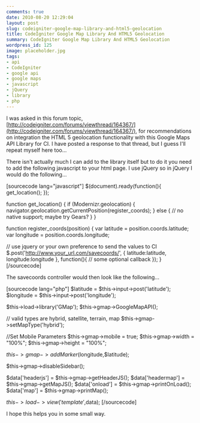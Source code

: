 ```yaml
---
comments: true
date: 2010-08-20 12:29:04
layout: post
slug: codeigniter-google-map-library-and-html5-geolocation
title: CodeIgniter Google Map Library And HTML5 Geolocation
summary: CodeIgniter Google Map Library And HTML5 Geolocation
wordpress_id: 125
image: placeholder.jpg
tags:
- api
- CodeIgniter
- google api
- google maps
- javascript
- jQuery
- library
- php
---
```


I was asked in this forum topic, [http://codeigniter.com/forums/viewthread/164367/](http://codeigniter.com/forums/viewthread/164367/), for recommendations on integration the HTML 5 geolocation functionality with this Google Maps API Library for CI. I have posted a response to that thread, but I guess I'll repeat myself here too...

There isn't actually much I can add to the library itself but to do it you need to add the following javascript to your html page. I use jQuery so in jQuery I would do the following...

[sourcecode lang="javascript"]
$(document).ready(function(){
  get_location();
});

function get_location() {
  if (Modernizr.geolocation) {
    navigator.geolocation.getCurrentPosition(register_coords);
  } else {
    // no native support; maybe try Gears?
  }
}

function register_coords(position) {
  var latitude = position.coords.latitude;
  var longitude = position.coords.longitude;
  
  // use jquery or your own preference to send the values to CI
  $.post('http://www.your_url.com/savecoords/', { latitude:latitude, longitude:longitude }, function(){
    // some optional callback
  });
}
[/sourcecode]

The savecoords controller would then look like the following...

[sourcecode lang="php"]
$latitude = $this->input->post('latitude');
$longitude = $this->input->post('longitude');

$this->load->library('GMap');
$this->gmap->GoogleMapAPI();

// valid types are hybrid, satellite, terrain, map
$this->gmap->setMapType('hybrid');

//Set Mobile Parameters
$this->gmap->mobile = true;
$this->gmap->width = "100%";
$this->gmap->height = "100%";

$this->gmap->addMarker($longitude,$latitude);

$this->gmap->disableSidebar();

$data['headerjs'] = $this->gmap->getHeaderJS();
$data['headermap'] = $this->gmap->getMapJS();
$data['onload'] = $this->gmap->printOnLoad();
$data['map'] = $this->gmap->printMap();

$this->load->view('template',$data);
[/sourcecode]

I hope this helps you in some small way.
